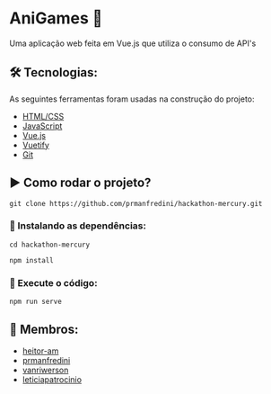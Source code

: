 # AniGames 👾
Uma aplicação web feita em Vue.js que utiliza o consumo de API's

## 🛠 Tecnologias:

As seguintes ferramentas foram usadas na construção do projeto:

- [HTML/CSS](https://www.w3.org/)
- [JavaScript](https://www.javascript.com/)
- [Vue.js](https://vuejs.org/)
- [Vuetify](https://vuetifyjs.com/en/)
- [Git](https://git-scm.com/)

## ▶️ Como rodar o projeto?
`git clone https://github.com/prmanfredini/hackathon-mercury.git`

### 🔧 Instalando as dependências:
`cd hackathon-mercury`

`npm install`

### 🚀 Execute o código:
`npm run serve`

## 👥 Membros:
- [heitor-am](https://github.com/heitor-am)
- [prmanfredini](https://github.com/prmanfredini)
- [vanriwerson](https://github.com/vanriwerson)
- [leticiapatrocinio](https://github.com/leticiapatrocinio)

